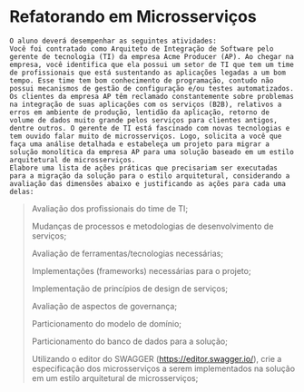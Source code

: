 # Refatorando em Microsserviços

```
O aluno deverá desempenhar as seguintes atividades:
Você foi contratado como Arquiteto de Integração de Software pelo gerente de tecnologia (TI) da empresa Acme Producer (AP). Ao chegar na empresa, você identifica que ela possui um setor de TI que tem um time de profissionais que está sustentando as aplicações legadas a um bom tempo. Esse time tem bom conhecimento de programação, contudo não possui mecanismos de gestão de configuração e/ou testes automatizados. 
Os clientes da empresa AP têm reclamado constantemente sobre problemas na integração de suas aplicações com os serviços (B2B), relativos a erros em ambiente de produção, lentidão da aplicação, retorno de volume de dados muito grande pelos serviços para clientes antigos, dentre outros. O gerente de TI está fascinado com novas tecnologias e tem ouvido falar muito de microsserviços. Logo, solicita a você que faça uma análise detalhada e estabeleça um projeto para migrar a solução monolítica da empresa AP para uma solução baseado em um estilo arquitetural de microsserviços. 
Elabore uma lista de ações práticas que precisariam ser executadas para a migração da solução para o estilo arquitetural, considerando a avaliação das dimensões abaixo e justificando as ações para cada uma delas:
```

> Avaliação dos profissionais do time de TI;
>
> Mudanças de processos e metodologias de desenvolvimento de serviços;
>
> Avaliação de ferramentas/tecnologias necessárias;
>
> Implementações (frameworks) necessárias para o projeto;
>
> Implementação de princípios de design de serviços;
>
> Avaliação de aspectos de governança;
>
> Particionamento do modelo de domínio;
>
> Particionamento do banco de dados para a solução;
>
> Utilizando o editor do SWAGGER (https://editor.swagger.io/), crie a especificação dos microsserviços a serem implementados na solução em um estilo arquitetural de microsserviços;
